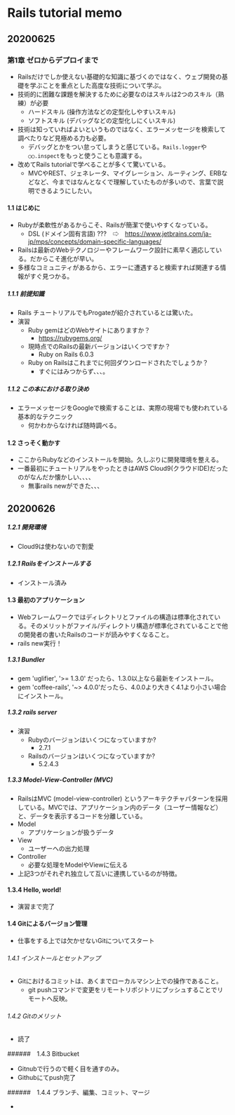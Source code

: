 # Rails tutorial memo

## 20200625

### 第1章 ゼロからデプロイまで

* Railsだけでしか使えない基礎的な知識に基づくのではなく、ウェブ開発の基礎を学ぶことを重点とした高度な技術について学ぶ。
* 技術的に困難な課題を解決するために必要なのはスキルは2つのスキル（熟練）が必要
    * ハードスキル (操作方法などの定型化しやすいスキル) 
    * ソフトスキル (デバッグなどの定型化しにくいスキル)
* 技術は知っていればよいというものではなく、エラーメッセージを検索して調べたりなど見極める力も必要。
    * デバッグとかをつい怠ってしまうと感じている。`Rails.logger`や`◯◯.inspect`をもっと使うことも意識する。 
* 改めてRails tutorialで学べることが多くて驚いている。
    * MVCやREST、ジェネレータ、マイグレーション、ルーティング、ERBなどなど、今まではなんとなくで理解していたものが多いので、言葉で説明できるようにしたい。

#### 1.1 はじめに

* Rubyが柔軟性があるからこそ、Railsが簡潔で使いやすくなっている。
    * DSL (ドメイン固有言語) ???　⇨　https://www.jetbrains.com/ja-jp/mps/concepts/domain-specific-languages/
* Railsは最新のWebテクノロジーやフレームワーク設計に素早く適応している。だからこそ進化が早い。
* 多様なコミュニティがあるから、エラーに遭遇すると検索すれば関連する情報がすぐ見つかる。


##### 1.1.1 前提知識

* Rails チュートリアルでもProgateが紹介されているとは驚いた。
* 演習
    * Ruby gemはどのWebサイトにありますか？
        * https://rubygems.org/
    * 現時点でのRailsの最新バージョンはいくつですか？
        * Ruby on Rails 6.0.3
    * Ruby on Railsはこれまでに何回ダウンロードされたでしょうか？
        * すぐにはみつからず、、、。

##### 1.1.2 この本における取り決め

* エラーメッセージをGoogleで検索することは、実際の現場でも使われている基本的なテクニック
    * 何かわからなければ随時調べる。

#### 1.2 さっそく動かす

* ここからRubyなどのインストールを開始。久しぶりに開発環境を整える。
* 一番最初にチュートリアルをやったときはAWS Cloud9(クラウドIDE)だったのがなんだか懐かしい、、、、
    * 無事rails newができた、、、

## 20200626

##### 1.2.1 開発環境

* Cloud9は使わないので割愛

##### 1.2.1 Railsをインストールする

* インストール済み

#### 1.3 最初のアプリケーション

* Webフレームワークではディレクトリとファイルの構造は標準化されている。そのメリットがファイル/ディレクトリ構造が標準化されていることで他の開発者の書いたRailsのコードが読みやすくなること。
* rails new実行！

##### 1.3.1 Bundler

* gem 'uglifier', '>= 1.3.0' だったら、1.3.0以上なら最新をインストール。
* gem 'coffee-rails', '~> 4.0.0'だったら、4.0.0より大きく4.1より小さい場合にインストール。

##### 1.3.2 rails server

* 演習
    * Rubyのバージョンはいくつになっていますか?
        *  2.7.1
    * Railsのバージョンはいくつになっていますか?
        * 5.2.4.3

##### 1.3.3 Model-View-Controller (MVC)

* RailsはMVC (model-view-controller) というアーキテクチャパターンを採用している。MVCでは、アプリケーション内のデータ（ユーザー情報など）と、データを表示するコードを分離している。
* Model
    * アプリケーションが扱うデータ
* View
    * ユーザーへの出力処理
* Controller
    * 必要な処理をModelやViewに伝える
* 上記3つがそれぞれ独立して互いに連携しているのが特徴。

#### 1.3.4 Hello, world!

* 演習まで完了

#### 1.4 Gitによるバージョン管理

* 仕事をする上では欠かせないGitについてスタート

###### 1.4.1 インストールとセットアップ

* Gitにおけるコミットは、あくまでローカルマシン上での操作であること。
	* git pushコマンドで変更をリモートリポジトリにプッシュすることでリモートへ反映。

###### 1.4.2 Gitのメリット

* 読了

######　1.4.3 Bitbucket

* Gitnubで行うので軽く目を通すのみ。
* Githubにてpush完了

######　1.4.4 ブランチ、編集、コミット、マージ

* 
